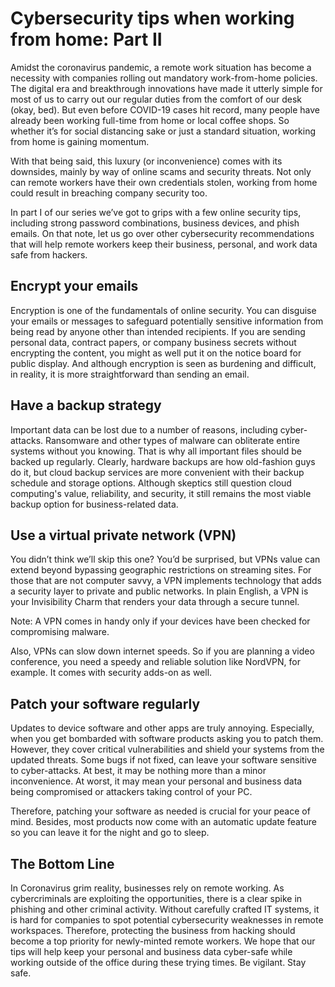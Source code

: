 
# Cybersecurity tips when working from home: Part II

Amidst the coronavirus pandemic, a remote work situation has become a necessity with companies rolling out mandatory work-from-home policies. The digital era and breakthrough innovations have made it utterly simple for most of us to carry out our regular duties from the comfort of our desk (okay, bed). But even before COVID-19 cases hit record, many people have already been working full-time from home or local coffee shops.  So whether it’s for social distancing sake or just a standard situation, working from home is gaining momentum.

With that being said, this luxury (or inconvenience) comes with its downsides, mainly by way of online scams and security threats. Not only can remote workers have their own credentials stolen, working from home could result in breaching company security too.

In part I of our series we’ve got to grips with a few online security tips, including strong password combinations, business devices, and phish emails. On that note, let us go over other cybersecurity recommendations that will help remote workers keep their business, personal, and work data safe from hackers.


## Encrypt your emails

Encryption is one of the fundamentals of online security. You can disguise your emails or messages to safeguard potentially sensitive information from being read by anyone other than intended recipients. If you are sending personal data, contract papers, or company business secrets without encrypting the content, you might as well put it on the notice board for public display. And although encryption is seen as burdening and difficult, in reality, it is more straightforward than sending an email.


## Have a backup strategy

Important data can be lost due to a number of reasons, including cyber-attacks. Ransomware and other types of malware can obliterate entire systems without you knowing. That is why all important files should be backed up regularly. Clearly, hardware backups are how old-fashion guys do it, but cloud backup services are more convenient with their backup schedule and storage options. Although skeptics still question cloud computing's value, reliability, and security, it still remains the most viable backup option for business-related data.


## Use a virtual private network (VPN)

You didn’t think we’ll skip this one? You’d be surprised, but VPNs value can extend beyond bypassing geographic restrictions on streaming sites. For those that are not computer savvy, a VPN implements technology that adds a security layer to private and public networks. In plain English, a VPN is your Invisibility Charm that renders your data through a secure tunnel.

Note: A VPN comes in handy only if your devices have been checked for compromising malware.

Also, VPNs can slow down internet speeds. So if you are planning a video conference, you need a speedy and reliable solution like NordVPN, for example. It comes with security adds-on as well. 


## Patch your software regularly

Updates to device software and other apps are truly annoying. Especially, when you get bombarded with software products asking you to patch them. However, they cover critical vulnerabilities and shield your systems from the updated threats. Some bugs if not fixed, can leave your software sensitive to cyber-attacks. At best, it may be nothing more than a minor inconvenience. At worst, it may mean your personal and business data being compromised or attackers taking control of your PC.

Therefore, patching your software as needed is crucial for your peace of mind. Besides, most products now come with an automatic update feature so you can leave it for the night and go to sleep.


## The Bottom Line

In Coronavirus grim reality, businesses rely on remote working. As cybercriminals are exploiting the opportunities, there is a clear spike in phishing and other criminal activity. Without carefully crafted IT systems, it is hard for companies to spot potential cybersecurity weaknesses in remote workspaces. Therefore, protecting the business from hacking should become a top priority for newly-minted remote workers. We hope that our tips will help keep your personal and business data cyber-safe while working outside of the office during these trying times. Be vigilant. Stay safe.
